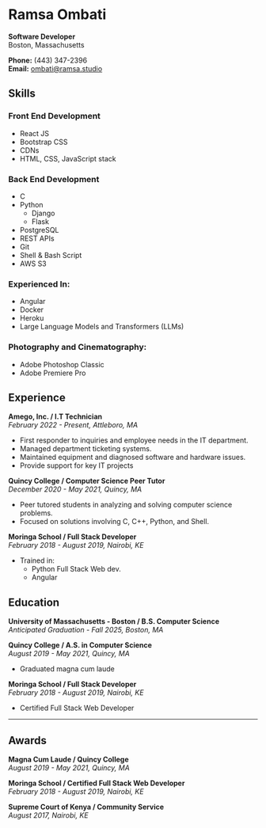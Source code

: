 # <b>Ramsa Ombati</b>

**Software Developer**  
Boston, Massachusetts  

**Phone:** (443) 347-2396  
**Email:** ombati@ramsa.studio  


## Skills

### Front End Development
- React JS
- Bootstrap CSS
- CDNs
- HTML, CSS, JavaScript stack

### Back End Development
- C
- Python
    - Django
    - Flask
- PostgreSQL
- REST APIs
- Git
- Shell & Bash Script
- AWS S3

### Experienced In:
- Angular
- Docker
- Heroku
- Large Language Models and Transformers (LLMs)

### Photography and Cinematography:
- Adobe Photoshop Classic
- Adobe Premiere Pro



## Experience

**Amego, Inc. / I.T Technician**  
_February 2022 - Present, Attleboro, MA_  
- First responder to inquiries and employee needs in the IT department.
- Managed department ticketing systems.
- Maintained equipment and diagnosed software and hardware issues.
- Provide support for key IT projects

**Quincy College / Computer Science Peer Tutor**  
_December 2020 - May 2021, Quincy, MA_  
- Peer tutored students in analyzing and solving computer science problems.
- Focused on solutions involving C, C++, Python, and Shell.

**Moringa School / Full Stack Developer**  
_February 2018 - August 2019, Nairobi, KE_  
- Trained in:
    - Python Full Stack Web dev.
    - Angular



## Education

**University of Massachusetts - Boston / B.S. Computer Science**  
_Anticipated Graduation - Fall 2025, Boston, MA_

**Quincy College / A.S. in Computer Science**  
_August 2019 - May 2021, Quincy, MA_  
- Graduated magna cum laude

**Moringa School / Full Stack Developer**  
_February 2018 - August 2019, Nairobi, KE_  
- Certified Full Stack Web Developer

---

## Awards

**Magna Cum Laude / Quincy College**  
_August 2019 - May 2021, Quincy, MA_

**Moringa School / Certified Full Stack Web Developer**  
_February 2018 - August 2019, Nairobi, KE_

**Supreme Court of Kenya / Community Service**  
_August 2017, Nairobi, KE_
